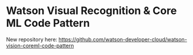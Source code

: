 # Watson Visual Recognition & Core ML Code Pattern

New repository here: https://github.com/watson-developer-cloud/watson-vision-coreml-code-pattern
